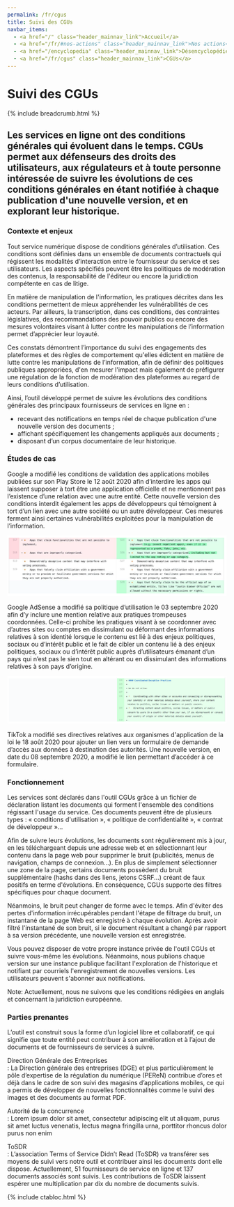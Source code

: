 ```yaml
---
permalink: /fr/cgus
title: Suivi des CGUs
navbar_items:
  - <a href="/" class="header_mainnav_link">Accueil</a>
  - <a href="/fr/#nos-actions" class="header_mainnav_link">Nos actions</a>
  - <a href="/encyclopedia" class="header_mainnav_link">Désencyclopédie</a>
  - <a href="/fr/cgus" class="header_mainnav_link">CGUs</a>
---
```


# Suivi des CGUs

{% include breadcrumb.html %}

## Les services en ligne ont des conditions générales qui évoluent dans le temps. CGUs permet aux défenseurs des droits des utilisateurs, aux régulateurs et à toute personne intéressée de suivre les évolutions de ces conditions générales en étant notifiée à chaque publication d'une nouvelle version, et en explorant leur historique.

### Contexte et enjeux

Tout service numérique dispose de conditions générales d’utilisation. Ces conditions sont définies dans un ensemble de documents contractuels qui régissent les modalités d’interaction entre le fournisseur du service et ses utilisateurs. Les aspects spécifiés peuvent être les politiques de modération des contenus, la responsabilité de l'éditeur ou encore la juridiction compétente en cas de litige.

En matière de manipulation de l'information, les pratiques décrites dans les conditions permettent de mieux appréhender les vulnérabilités de ces acteurs. Par ailleurs, la transcription, dans ces conditions, des contraintes législatives, des recommandations des pouvoir publics ou encore des mesures volontaires visant à lutter contre les manipulations de l’information permet d’apprécier leur loyauté.

Ces constats démontrent l’importance du suivi des engagements des plateformes et des règles de comportement qu'elles édictent en matière de lutte contre les manipulations de l’information, afin de définir des politiques publiques appropriées, d'en mesurer l'impact mais également de préfigurer une régulation de la fonction de modération des plateformes au regard de leurs conditions d’utilisation.

Ainsi, l’outil développé permet de suivre les évolutions des conditions générales des principaux fournisseurs de services en ligne en :
- recevant des notifications en temps réel de chaque publication d'une nouvelle version des
documents ; 
- affichant spécifiquement les changements appliqués aux documents ;
- disposant d’un corpus documentaire de leur historique.

### Études de cas

Google a modifié les conditions de validation des applications mobiles publiées sur son Play Store le 12 août 2020 afin d’interdire les apps qui laissent supposer à tort être une
application officielle et ne mentionnent pas l’existence d’une relation avec une autre entité. Cette nouvelle version des conditions interdit également les apps de développeurs qui témoignent à tort d’un lien avec une autre société ou un autre développeur. Ces mesures
ferment ainsi certaines vulnérabilités exploitées pour la manipulation de l’information.

![](../../assets/img/cgus/google-case-studie.png)

Google AdSense a modifié sa politique d’utilisation le 03 septembre 2020 afin d’y inclure
une mention relative aux pratiques trompeuses coordonnées. Celle-ci prohibe les pratiques
visant à se coordonner avec d’autres sites ou comptes en dissimulant ou déformant des
informations relatives à son identité lorsque le contenu est lié à des enjeux politiques, sociaux ou d’intérêt public et le fait de cibler un contenu lié à des enjeux politiques, sociaux ou d’intérêt public auprès d’utilisateurs émanant d’un pays qui n’est pas le sien tout en altérant ou en dissimulant des informations relatives à son pays d’origine.

![](../../assets/img/cgus/cguis-google-adsence.png)

TikTok a modifié ses directives relatives aux organismes d'application de la loi le 18 août
2020 pour ajouter un lien vers un formulaire de demande d’accès aux données à destination
des autorités. Une nouvelle version, en date du 08 septembre 2020, a modifié le lien
permettant d’accéder à ce formulaire.

### Fonctionnement

Les services sont déclarés dans l'outil CGUs grâce à un fichier de déclaration listant les documents qui forment l'ensemble des conditions régissant l'usage du service. Ces documents peuvent être de plusieurs types : « conditions d'utilisation », « politique de confidentialité », « contrat de développeur »…

Afin de suivre leurs évolutions, les documents sont régulièrement mis à jour, en les téléchargeant depuis une adresse web et en sélectionnant leur contenu dans la page web pour supprimer le bruit (publicités, menus de navigation, champs de connexion…). En plus de simplement sélectionner une zone de la page, certains documents possèdent du bruit supplémentaire (hashs dans des liens, jetons CSRF...) créant de faux positifs en terme d'évolutions. En conséquence, CGUs supporte des filtres spécifiques pour chaque document.

Néanmoins, le bruit peut changer de forme avec le temps. Afin d'éviter des pertes d'information irrécupérables pendant l'étape de filtrage du bruit, un instantané de la page Web est enregistré à chaque évolution. Après avoir filtré l'instantané de son bruit, si le document résultant a changé par rapport à sa version précédente, une nouvelle version est enregistrée.

Vous pouvez disposer de votre propre instance privée de l'outil CGUs et suivre vous-même les évolutions. Néanmoins, nous publions chaque version sur une instance publique facilitant l'exploration de l'historique et notifiant par courriels l'enregistrement de nouvelles versions. Les utilisateurs peuvent s'abonner aux notifications.

Note: Actuellement, nous ne suivons que les conditions rédigées en anglais et concernant la juridiction européenne.

### Parties prenantes

L’outil est construit sous la forme d’un logiciel libre et collaboratif, ce qui signifie que toute entité peut contribuer à son amélioration et à l’ajout de documents et de fournisseurs de services à suivre.

Direction Générale des Entreprises  
: La Direction générale des entreprises (DGE) et plus particulièrement le pôle d’expertise de la régulation du numérique (PEReN) contribue d’ores et déjà dans le cadre de son suivi des magasins d’applications mobiles, ce qui a permis de développer de nouvelles fonctionnalités comme le suivi des images et des documents au format PDF.

Autorité de la concurrence  
: Lorem ipsum dolor sit amet, consectetur adipiscing elit ut aliquam, purus sit amet luctus venenatis, lectus magna fringilla urna, porttitor rhoncus dolor purus non enim

ToSDR  
: L’association Terms of Service Didn’t Read (ToSDR) va transférer ses moyens de suivi vers
notre outil et contribuer ainsi les documents dont elle dispose. Actuellement, 51 fournisseurs de service en ligne et 137 documents associés sont suivis. Les contributions de ToSDR laissent espérer une multiplication par dix du nombre de documents suivis.

{% include ctabloc.html %}